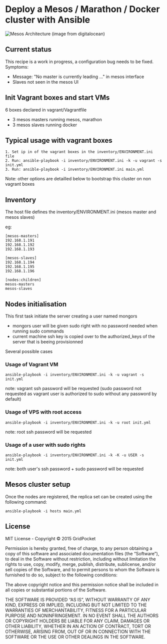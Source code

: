 # Deploy a Mesos / Marathon / Docker cluster with Ansible

![Mesos Architecture](https://assets.digitalocean.com/articles/mesosphere/mesos_architecture.png "Mesos Architecture")
(image from digitalocean)

## Current status

This recipe is a work in progress, a configuration bug needs to be fixed.  
Symptoms:  
  - Message: "No master is currently leading ..." in mesos interface
  - Slaves not seen in the mesos UI

## Init Vagrant boxes and start VMs  

6 boxes declared in vagrant/Vagrantfile
- 3 mesos masters running mesos, marathon
- 3 mesos slaves running docker

## Typical usage with vagrant boxes

    1. Set ip in of the vagrant boxes in the inventory/ENVIRONMENT.ini  file
    2. Run: ansible-playbook -i inventory/ENVIRONMENT.ini -k -u vagrant -s init.yml
    3. Run: ansible-playbook -i inventory/ENVIRONMENT.ini main.yml

Note: other options are detailled below to bootstrap this cluster on non vagrant boxes

## Inventory

The host file defines the inventory/ENVIRONMENT.ini (mesos master and mesos slaves)

eg:  

    [mesos-masters]
    192.168.1.191
    192.168.1.192
    192.168.1.193

    [mesos-slaves]
    192.168.1.194
    192.168.1.195
    192.168.1.196

    [nodes:children]
    mesos-masters
    mesos-slaves

## Nodes initialisation

This first task initiate the server creating a user named mongors
- mongors user will be given sudo right with no password needed when running sudo commands
- current machine ssh key is copied over to the authorized_keys of the server that is beeing provisionned

Several possible cases

### Usage of Vagrant VM

    ansible-playbook -i inventory/ENVIRONMENT.ini -k -u vagrant -s init.yml

note: vagrant ssh password will be requested (sudo password not requested as vagrant user is authorized to sudo without any password by default)

### Usage of VPS with root access

    ansible-playbook -i inventory/ENVIRONMENT.ini -k -u root init.yml

note: root ssh password will be requested

### Usage of a user with sudo rights

    ansible-playbook -i inventory/ENVIRONMENT.ini -k -K -u USER -s init.yml

note: both user's ssh password + sudo password will be requested

## Mesos cluster setup

Once the nodes are registered, the replica set can be created using the following command:

    ansible-playbook -i hosts main.yml

## License

MIT License - Copyright © 2015 GridPocket

Permission is hereby granted, free of charge, to any person obtaining a copy of this software and associated documentation files (the “Software”), to deal in the Software without restriction, including without limitation the rights to use, copy, modify, merge, publish, distribute, sublicense, and/or sell copies of the Software, and to permit persons to whom the Software is furnished to do so, subject to the following conditions:

The above copyright notice and this permission notice shall be included in all copies or substantial portions of the Software.

THE SOFTWARE IS PROVIDED “AS IS”, WITHOUT WARRANTY OF ANY KIND, EXPRESS OR IMPLIED, INCLUDING BUT NOT LIMITED TO THE WARRANTIES OF MERCHANTABILITY, FITNESS FOR A PARTICULAR PURPOSE AND NONINFRINGEMENT. IN NO EVENT SHALL THE AUTHORS OR COPYRIGHT HOLDERS BE LIABLE FOR ANY CLAIM, DAMAGES OR OTHER LIABILITY, WHETHER IN AN ACTION OF CONTRACT, TORT OR OTHERWISE, ARISING FROM, OUT OF OR IN CONNECTION WITH THE SOFTWARE OR THE USE OR OTHER DEALINGS IN THE SOFTWARE.
